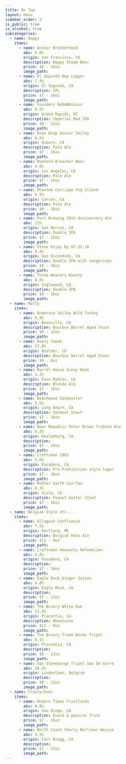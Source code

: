 ```yaml
---
title: On Tap
layout: menu
sidebar_order: 2
is_public: true
is_alcohol: true
subcategories:
  - name: Hoppy
    items:
      - name: Anchor Brotherhood
        abv: 5.6%
        origin: San Francisco, CA
        description: Hoppy Steam Beer
        price: $8 - 16oz
        image_path:
      - name: El Segundo Hop Logger
        abv: 7.4%
        origin: El Segundo, CA
        description: IPL
        price: $7 - 16oz
        image_path:
      - name: Founders ReDANKulous
        abv: 9.5%
        origin: Grand Rapids, MI
        description: Imperial Red IPA
        price: $9 - 12oz
        image_path:
      - name: Knee Deep Senior Smiley
        abv: 6.5%
        origin: Auburn, CA
        description: Pale Ale
        price: $7 - 16oz
        image_path:
      - name: Mumford Bleacher Beer
        abv: 4.6%
        origin: Los Angeles, CA
        description: Pale Ale
        price: $7 - 16oz
        image_path:
      - name: Phantom Carriage Fog Island
        abv: 5.5%
        origin: Carson, CA
        description: Pale Ale
        price: $9 - 16oz
        image_path:
      - name: Port Brewing 10th Anniversary Ale
        abv: 11%
        origin: San Marcos, CA
        description: Double IPA
        price: $7 - 12oz
        image_path:
      - name: Stone Enjoy By 07.25.16
        abv: 9.4%
        origin: San Escondido, CA
        description: Double IPA with tangerines
        price: $9 - 16oz
        image_path:
      - name: Three Weav3rs Knotty
        abv: 8.6%
        origin: Inglewood, CA
        description: Double IPA
        price: $9 - 16oz
        image_path:
  - name: Malty
    items:
      - name: Anderson Valley Wild Turkey
        abv: 6.9%
        origin: Boonville, CA
        description: Bourbon Barrel Aged Stout
        price: $9 - 12oz
        image_path:
      - name: Avery Tweak
        abv: 17.8%
        origin: Boulder, CO
        description: Bourbon Barrel Aged Stout
        price: $9 - 6oz
        image_path:
      - name: Barrel House Sunny Daze
        abv: 5.2%
        origin: Paso Robles, CA
        description: Blonde Ale
        price: $7 - 16oz
        image_path:
      - name: Beachwood Oatmonster
        abv: 5.5%
        origin: Long Beach, CA
        description: Oatmeal Stout
        price: $7 - 16oz
        image_path:
      - name: Bear Republic Peter Brown Tribute Ale
        abv: 6.3%
        origin: Healdsburg, CA
        description:
        price: $7 - 16oz
        image_path:
      - name: Craftsman 1903
        abv: 5.6%
        origin: Pasadena, CA
        description: Pre-Prohibition style lager
        price: $7 - 16oz
        image_path:
      - name: Mother Earth Sin-Tax
        abv: 8.1%
        origin: Vista, CA
        description: Peanut butter Stout
        price: $7 - 16oz
        image_path:
  - name: Belgian Style etc...
    items:
      - name: Allagash Confluence
        abv: 7.5%
        origin: Portland, ME
        description: Belgian Pale Ale
        price: $11 - 9oz
        image_path:
      - name: Craftsman Heavenly Hefeweizen
        abv: 4.8%
        origin: Pasadena, CA
        description:
        price: $7 - 16oz
        image_path:
      - name: Eagle Rock Ginger Saison
        abv: 4.8%
        origin: Eagle Rock, CA
        description:
        price: $7 - 12oz
        image_path:
      - name: The Bruery White Oak
        abv: 12.5%
        origin: Placentia, CA
        description: Wheatwine
        price: $11 - 9oz
        image_path:
      - name: The Bruery Trade Winds Tripel
        abv: 8.1%
        origin: Placentia, CA
        description:
        price: $8 - 12oz
        image_path:
      - name: Van Steenberge Tripel Van De Garre
        abv: 10.5%
        origin: Lindenlaan, Belgium
        description:
        price: $9 - 12oz
        image_path:
  - name: Fruity/Sour
    items:
      - name: Modern Times Fruitlands
        abv: 4.8%
        origin: San Diego, CA
        description: Guava & passion fruit
        price: $7 - 16oz
        image_path:
      - name: North Coast Cherry Berliner Weisse
        abv: 3.5%
        origin: Fort Bragg, CA
        description:
        price: $7 - 12oz
        image_path:
---
```

